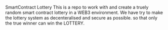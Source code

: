 SmartContract Lottery
This is a repo to work with and create a truely random smart contract lottery in a WEB3 environment. We have try to make the lottery system as decenteralised and secure as possible. so that only the true winner can win the LOTTERY.